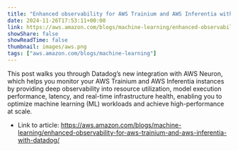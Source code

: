 ```yaml
---
title: "Enhanced observability for AWS Trainium and AWS Inferentia with Datadog"
date: 2024-11-26T17:53:11+00:00
link: https://aws.amazon.com/blogs/machine-learning/enhanced-observability-for-aws-trainium-and-aws-inferentia-with-datadog/
showShare: false
showReadTime: false
thumbnail: images/aws.png
tags: ["aws.amazon.com/blogs/machine-learning"]
---
```

This post walks you through Datadog’s new integration with AWS Neuron, which helps you monitor your AWS Trainium and AWS Inferentia instances by providing deep observability into resource utilization, model execution performance, latency, and real-time infrastructure health, enabling you to optimize machine learning (ML) workloads and achieve high-performance at scale.

- Link to article: https://aws.amazon.com/blogs/machine-learning/enhanced-observability-for-aws-trainium-and-aws-inferentia-with-datadog/